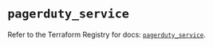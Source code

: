 # `pagerduty_service`

Refer to the Terraform Registry for docs: [`pagerduty_service`](https://registry.terraform.io/providers/pagerduty/pagerduty/3.4.0/docs/resources/service).
